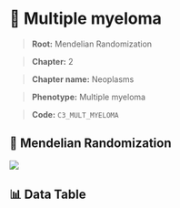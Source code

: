# 🧪 Multiple myeloma

> **Root:** Mendelian Randomization

> **Chapter:** 2  

> **Chapter name:** Neoplasms

> **Phenotype:** Multiple myeloma  

> **Code:** `C3_MULT_MYELOMA`

## 🧬 Mendelian Randomization  

<img src="/MR/Figures/Forward/C3_MULT_MYELOMA.png"/>

## 📊 Data Table

<CsvTableMRF src="/MR/Data/Forward/C3_MULT_MYELOMA.csv"/>

